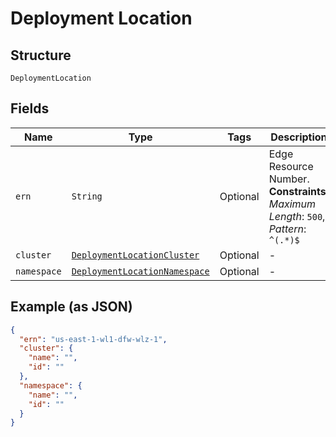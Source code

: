 
# Deployment Location

## Structure

`DeploymentLocation`

## Fields

| Name | Type | Tags | Description |
|  --- | --- | --- | --- |
| `ern` | `String` | Optional | Edge Resource Number.<br>**Constraints**: *Maximum Length*: `500`, *Pattern*: `^(.*)$` |
| `cluster` | [`DeploymentLocationCluster`](../../doc/models/deployment-location-cluster.md) | Optional | - |
| `namespace` | [`DeploymentLocationNamespace`](../../doc/models/deployment-location-namespace.md) | Optional | - |

## Example (as JSON)

```json
{
  "ern": "us-east-1-wl1-dfw-wlz-1",
  "cluster": {
    "name": "",
    "id": ""
  },
  "namespace": {
    "name": "",
    "id": ""
  }
}
```

